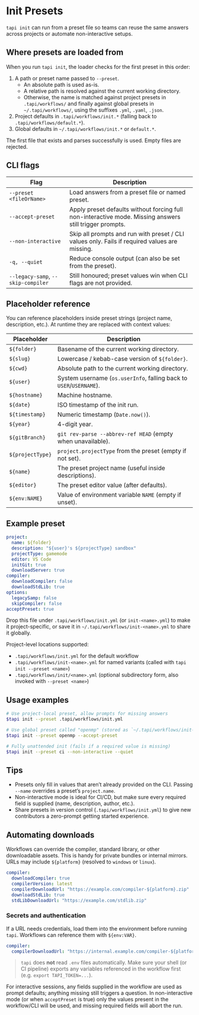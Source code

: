 # Init Presets

`tapi init` can run from a preset file so teams can reuse the same answers across projects or automate non-interactive setups.

## Where presets are loaded from

When you run `tapi init`, the loader checks for the first preset in this order:

1. A path or preset name passed to `--preset`.
   - An absolute path is used as-is.
   - A relative path is resolved against the current working directory.
   - Otherwise, the name is matched against project presets in `.tapi/workflows/` and finally against global presets in `~/.tapi/workflows/`, using the suffixes `.yml`, `.yaml`, `.json`.
2. Project defaults in `.tapi/workflows/init.*` (falling back to `.tapi/workflows/default.*`).
3. Global defaults in `~/.tapi/workflows/init.*` or `default.*`.

The first file that exists and parses successfully is used. Empty files are rejected.

## CLI flags

| Flag | Description |
| --- | --- |
| `--preset <fileOrName>` | Load answers from a preset file or named preset. |
| `--accept-preset` | Apply preset defaults without forcing full non-interactive mode. Missing answers still trigger prompts. |
| `--non-interactive` | Skip all prompts and run with preset / CLI values only. Fails if required values are missing. |
| `-q, --quiet` | Reduce console output (can also be set from the preset). |
| `--legacy-samp`, `--skip-compiler` | Still honoured; preset values win when CLI flags are not provided. |

## Placeholder reference

You can reference placeholders inside preset strings (project name, description, etc.). At runtime they are replaced with context values:

| Placeholder | Description |
| --- | --- |
| `${folder}` | Basename of the current working directory. |
| `${slug}` | Lowercase / kebab-case version of `${folder}`. |
| `${cwd}` | Absolute path to the current working directory. |
| `${user}` | System username (`os.userInfo`, falling back to `USER`/`USERNAME`). |
| `${hostname}` | Machine hostname. |
| `${date}` | ISO timestamp of the init run. |
| `${timestamp}` | Numeric timestamp (`Date.now()`). |
| `${year}` | 4-digit year. |
| `${gitBranch}` | `git rev-parse --abbrev-ref HEAD` (empty when unavailable). |
| `${projectType}` | `project.projectType` from the preset (empty if not set). |
| `${name}` | The preset project name (useful inside descriptions). |
| `${editor}` | The preset editor value (after defaults). |
| `${env:NAME}` | Value of environment variable `NAME` (empty if unset). |

## Example preset

```yaml
project:
  name: ${folder}
  description: "${user}'s ${projectType} sandbox"
  projectType: gamemode
  editor: VS Code
  initGit: true
  downloadServer: true
compiler:
  downloadCompiler: false
  downloadStdLib: true
options:
  legacySamp: false
  skipCompiler: false
acceptPreset: true
```

Drop this file under `.tapi/workflows/init.yml` (or `init-<name>.yml`) to make it project-specific, or save it in `~/.tapi/workflows/init-<name>.yml` to share it globally.

Project-level locations supported:

- `.tapi/workflows/init.yml` for the default workflow
- `.tapi/workflows/init-<name>.yml` for named variants (called with `tapi init --preset <name>`)
- `.tapi/workflows/init/<name>.yml` (optional subdirectory form, also invoked with `--preset <name>`)

## Usage examples

```bash
# Use project-local preset, allow prompts for missing answers
$tapi init --preset .tapi/workflows/init.yml

# Use global preset called "openmp" (stored as `~/.tapi/workflows/init-openmp.yml`) and accept all defaults
$tapi init --preset openmp --accept-preset

# Fully unattended init (fails if a required value is missing)
$tapi init --preset ci --non-interactive --quiet
```

## Tips

- Presets only fill in values that aren’t already provided on the CLI. Passing `--name` overrides a preset’s `project.name`.
- Non-interactive mode is ideal for CI/CD, but make sure every required field is supplied (name, description, author, etc.).
- Share presets in version control (`.tapi/workflows/init.yml`) to give new contributors a zero-prompt getting started experience.

## Automating downloads

Workflows can override the compiler, standard library, or other downloadable assets. This is handy for private bundles or internal mirrors. URLs may include `${platform}` (resolved to `windows` or `linux`).

```yaml
compiler:
  downloadCompiler: true
  compilerVersion: latest
  compilerDownloadUrl: "https://example.com/compiler-${platform}.zip"
  downloadStdLib: true
  stdLibDownloadUrl: "https://example.com/stdlib.zip"
```

### Secrets and authentication

If a URL needs credentials, load them into the environment before running `tapi`. Workflows can reference them with `${env:VAR}`.

```yaml
compiler:
  compilerDownloadUrl: "https://internal.example.com/compiler-${platform}.zip?token=${env:TAPI_TOKEN}"
```

> `tapi` does **not** read `.env` files automatically. Make sure your shell (or CI pipeline) exports any variables referenced in the workflow first (e.g. `export TAPI_TOKEN=...`).

For interactive sessions, any fields supplied in the workflow are used as prompt defaults; anything missing still triggers a question. In non-interactive mode (or when `acceptPreset` is true) only the values present in the workflow/CLI will be used, and missing required fields will abort the run.
